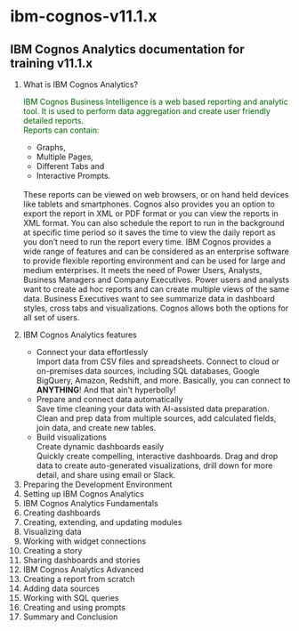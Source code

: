 <!DOCTYPE html>
<html>
<head>
</head>
<body>
<!------------------------------------------------------------------------------------------------>
<!---------------------------------- title: IBM Cognos v11.1.x ----------------------------------->
<!------------------------------------------------------------------------------------------------>
<div class="myDiv">
<h1>ibm-cognos-v11.1.x</h1>
<h2>IBM Cognos Analytics documentation for training v11.1.x</h2>
<ol>
  <li>What is IBM Cognos Analytics?</li>
  <p style="color:darkgreen;">
    IBM Cognos Business Intelligence is a web based reporting and analytic tool. It is used to perform data aggregation and create user friendly detailed reports.<br> Reports can contain:
  <ul><li>Graphs,</li> 
    <li>Multiple Pages,</li>
    <li>Different Tabs and</li>
    <li>Interactive Prompts.</li>
  </ul><br>
These reports can be viewed on web browsers, or on hand held devices like tablets and smartphones.
Cognos also provides you an option to export the report in XML or PDF format or you can view the reports in XML format. You can also schedule the report to run in the background at specific time period so it saves the time to view the daily report as you don’t need to run the report every time.
IBM Cognos provides a wide range of features and can be considered as an enterprise software to provide flexible reporting environment and can be used for large and medium enterprises. It meets the need of Power Users, Analysts, Business Managers and Company Executives. Power users and analysts want to create ad hoc reports and can create multiple views of the same data. Business Executives want to see summarize data in dashboard styles, cross tabs and visualizations. Cognos allows both the options for all set of users.
</p>
<li>IBM Cognos Analytics features</li>
<ul>
  <li>Connect your data effortlessly<br>
Import data from CSV files and spreadsheets. Connect to cloud or on-premises data sources, including SQL databases, Google BigQuery, Amazon, Redshift, and more.  Basically, you can connect to <b>ANYTHING</b>!  And that ain't hyperbolly!</li>
<li>Prepare and connect data automatically<br>
Save time cleaning your data with AI-assisted data preparation. Clean and prep data from multiple sources, add calculated fields, join data, and create new tables.</li>
<li>Build visualizations<br>
Create dynamic dashboards easily<br>
Quickly create compelling, interactive dashboards. Drag and drop data to create auto-generated visualizations, drill down for more detail, and share using email or Slack.</li>
  </ul>
  
<li>Preparing the Development Environment</li>
<li>Setting up IBM Cognos Analytics</li>
<li>IBM Cognos Analytics Fundamentals</li>
<li>Creating dashboards</li>
<li>Creating, extending, and updating modules</li>
<li>Visualizing data</li>
<li>Working with widget connections</li>
<li>Creating a story</li>
<li>Sharing dashboards and stories</li>
<li>IBM Cognos Analytics Advanced</li>
<li>Creating a report from scratch</li>
<li>Adding data sources</li>
<li>Working with SQL queries</li>
<li>Creating and using prompts</li>
<li>Summary and Conclusion</li>
</ol>
</div>
</h3>
  </body>
  </html>
 
